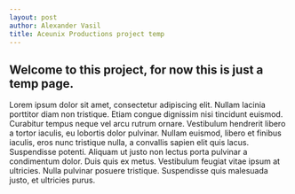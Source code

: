 ```yaml
---
layout: post
author: Alexander Vasil
title: Aceunix Productions project temp
---
```


## Welcome to this project, for now this is just a temp page.

Lorem ipsum dolor sit amet, consectetur adipiscing elit. Nullam lacinia porttitor diam non tristique. Etiam congue dignissim nisi tincidunt euismod. Curabitur tempus neque vel arcu rutrum ornare. Vestibulum hendrerit libero a tortor iaculis, eu lobortis dolor pulvinar. Nullam euismod, libero et finibus iaculis, eros nunc tristique nulla, a convallis sapien elit quis lacus. Suspendisse potenti. Aliquam ut justo non lectus porta pulvinar a condimentum dolor. Duis quis ex metus. Vestibulum feugiat vitae ipsum at ultricies. Nulla pulvinar posuere tristique. Suspendisse quis malesuada justo, et ultricies purus.
